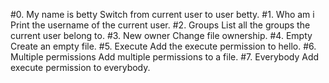 #0. My name is betty
Switch from current user to user betty.
#1. Who am i
Print the username of the current user.
#2. Groups
List all the groups the current user belong to.
#3. New owner
Change file ownership.
#4. Empty
Create an empty file.
#5. Execute
Add the execute permission to hello.
#6. Multiple permissions
Add multiple permissions to a file.
#7. Everybody
Add execute permission to everybody.
